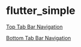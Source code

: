 # flutter_simple

[Top Tab Bar Navigation](https://github.com/Goolpe/flutter_simple/blob/master/lib/examples/navigation/navigationTopTabBar.dart)

[Bottom Tab Bar Navigation](https://github.com/Goolpe/flutter_simple/blob/master/lib/examples/navigation/navigationBottomTabBar.dart)